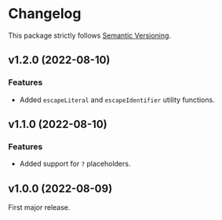 
# Changelog

This package strictly follows [Semantic Versioning](https://semver.org).

## v1.2.0 (2022-08-10)

### Features

  * Added `escapeLiteral` and `escapeIdentifier` utility functions.

## v1.1.0 (2022-08-10)

### Features

  * Added support for `?` placeholders.

## v1.0.0 (2022-08-09)

First major release.
